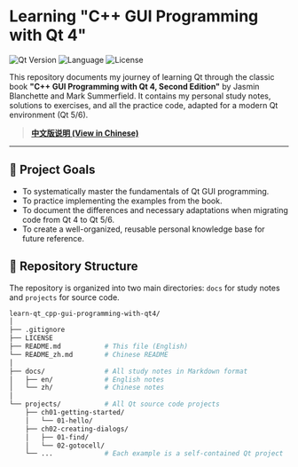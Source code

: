 # Learning "C++ GUI Programming with Qt 4"

![Qt Version](https://img.shields.io/badge/Qt-5.15.2%20LTS-brightgreen)
![Language](https://img.shields.io/badge/Language-C++-blue.svg)
![License](https://img.shields.io/badge/License-MIT-orange.svg)

This repository documents my journey of learning Qt through the classic book **"C++ GUI Programming with Qt 4, Second Edition"** by Jasmin Blanchette and Mark Summerfield. It contains my personal study notes, solutions to exercises, and all the practice code, adapted for a modern Qt environment (Qt 5/6).

> **[中文版说明 (View in Chinese)](./README_zh.md)**

---

## 🎯 Project Goals

* To systematically master the fundamentals of Qt GUI programming.
* To practice implementing the examples from the book.
* To document the differences and necessary adaptations when migrating code from Qt 4 to Qt 5/6.
* To create a well-organized, reusable personal knowledge base for future reference.

## 📂 Repository Structure

The repository is organized into two main directories: `docs` for study notes and `projects` for source code.

```bash
learn-qt_cpp-gui-programming-with-qt4/
│
├── .gitignore
├── LICENSE
├── README.md           # This file (English)
└── README_zh.md        # Chinese README
│
├── docs/               # All study notes in Markdown format
│   ├── en/             # English notes
│   └── zh/             # Chinese notes
│
└── projects/           # All Qt source code projects
    ├── ch01-getting-started/
    │   └── 01-hello/
    ├── ch02-creating-dialogs/
    │   ├── 01-find/
    │   └── 02-gotocell/
    └── ...             # Each example is a self-contained Qt project
```
